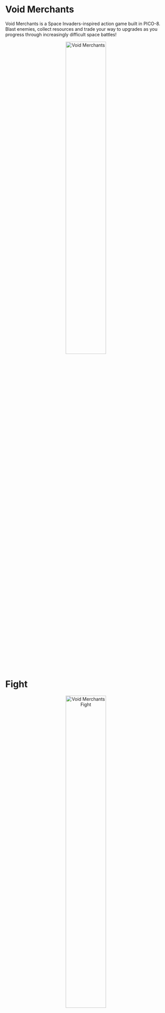 # Void Merchants

Void Merchants is a Space Invaders-inspired action game built in PICO-8. Blast enemies, collect resources and trade your way to upgrades as you progress through increasingly difficult space battles!

<p align="center">
    <img src="https://github.com/user-attachments/assets/0e16e588-fac4-4c2c-aab3-096eb0bdf18c" alt="Void Merchants" width="50%" />
</p>

# Fight

<p align="center">
    <img src="https://github.com/user-attachments/assets/aecfdb81-4f61-4cb8-81a9-6cb9e2fde013" alt="Void Merchants Fight" width="50%" />
</p>

# Travel

<p align="center">
    <img src="https://github.com/user-attachments/assets/68499621-b96f-4241-a3f4-b97ee512295b" alt="Void Merchants Travel" width="50%" />
</p>

# Trade

<p align="center">
    <img src="https://github.com/user-attachments/assets/c0fdd560-cbb2-4cfb-bc84-0ac62686ae1f" alt="Void Merchants Trade" width="50%" />
</p>

Play the web version now! [Void Merchants](https://scatenix.github.io/Void-Merchants/)

Control with arrow keys to move, X/V to shoot (Can be held down), Y/C to interact with NPCs or trading.

Create save-games at each visit to the trader by hitting X/V.

Load them at the title screen by hitting Y/C.

# State of the Game

The game is still in development.

However, it is already in a playable state and the intended game loop is already completely implemented.

Major parts that are missing:
- Balancing is far from enjoyable at the moment (it gets very hard very quickly)
- Explanations of the controls and abbreviations
- Bug fixing

# Tech Stack

- Lua (PICO-8 dialect)
- The PICO-8 fantasy console
- Bash (For splitting and merging the cartridge files for easier development and readability)

# What is PICO-8?

PICO-8 is a fantasy console made by Lexaloffle Games for making, sharing and playing tiny games and other computer programs.

The hardware is intentionally very limited - it only has 2 MiB of RAM.

You can read more about it on the official FAQ: https://www.lexaloffle.com/pico-8.php?page=faq.

# Structure

- `root` directory - Contains the actual playable cartridge file `void_merchants.p8` as well as scripts to split and merge this cartridge.
- `game` - Contains individual PICO-8 code files for easier readability. They are generated by the `split.sh` script and can be merged back to a playable cartridge with the `merge.sh` script
- `docs` - Contains an exported version of the game to HTML and JavaScript to be played without the actual PICO-8 console. This is an official feature of PICO-8

# Running the Game

Play the web version - [Void Merchants](https://scatenix.github.io/Void-Merchants/)

Note: The default sound volume can be a bit loud. I recommend lowering your browser's volume before starting.

Controls:
- ↑ ↓ ← → : Move your ship
- C       : Shoot (Can be held down)
- V       : Advance text / dialog

Can also be played with a controller! Tested with an Xbox controller - others may work too.

Both the sound volume and the controls can be adjusted in the settings (Pause button next to the bottom right corner).

---

Or play it directly on the PICO-8 fantasy console.

The game is not yet on the official `splore` game explorer.

Take the following steps for Windows:
- Copy the `void_merchants.p8` file to `%AppData%\pico-8\carts\`
- Open PICO-8 and type `load void_merchants.p8`
- Type `run` or hit ctrl+r

# About the Performance

- No more than 300 KiB RAM is being used in all scenarios I have tested
- For 20 enemies at lvl 20 (highest level) on one screen: rarely more than 0.3 CPUs of the virtualized PICO-8 Processor (a score of > 1.0 = game slowdown)
    - One wave can have a maximum of 10 enemies spawned at a time. A second wave will be spawned when the current wave flew about half way through.
- All off-screen elements are mostly deleted or at least deactivated, to avoid heavy calculations or useless rendering.
    - Exception: Enemies that spawn behind other enemies will be fully calculated and rendered as an arrow at the right screen edge.

Currently only about 70 of 8192 tokens are left for the game code. There shouldn't really be any unused code, since I had to make sure there is nothing unnecessary to stay in this limit.

# Known Bugs

- Major: Game balancing needs to be tested!
- Minor: Down-scaled planets look terrible
    - I don't think this is possible in a non-overly complex way
- Minor: Sounds or music sometimes skips
    - Unavoidable at the moment because of only 4 sound channels. Game design would need to improve here

# Pending Improvements

- Explain abbreviations like wps, sts, and so on
    - Will probably not happen. I don't know where to put it. Players should just figure it out by themselves

# License

All rights reserved.
